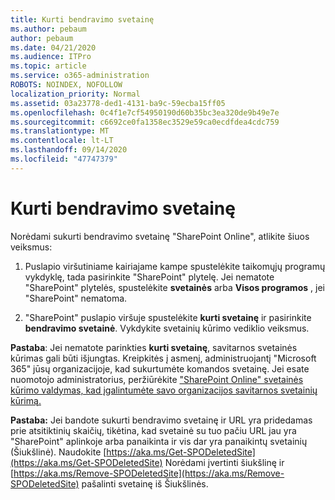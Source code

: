 ```yaml
---
title: Kurti bendravimo svetainę
ms.author: pebaum
author: pebaum
ms.date: 04/21/2020
ms.audience: ITPro
ms.topic: article
ms.service: o365-administration
ROBOTS: NOINDEX, NOFOLLOW
localization_priority: Normal
ms.assetid: 03a23778-ded1-4131-ba9c-59ecba15ff05
ms.openlocfilehash: 0c4f1e7cf54950190d60b35bc3ea320de9b49e7e
ms.sourcegitcommit: c6692ce0fa1358ec3529e59ca0ecdfdea4cdc759
ms.translationtype: MT
ms.contentlocale: lt-LT
ms.lasthandoff: 09/14/2020
ms.locfileid: "47747379"
---
```

# <a name="create-a-communication-site"></a>Kurti bendravimo svetainę

Norėdami sukurti bendravimo svetainę "SharePoint Online", atlikite šiuos veiksmus: 
  
1. Puslapio viršutiniame kairiajame kampe spustelėkite taikomųjų programų vykdyklę, tada pasirinkite "SharePoint" plytelę. Jei nematote "SharePoint" plytelės, spustelėkite **svetainės** arba **Visos programos** , jei "SharePoint" nematoma. 
    
2. "SharePoint" puslapio viršuje spustelėkite **kurti svetainę** ir pasirinkite **bendravimo svetainė**. Vykdykite svetainių kūrimo vediklio veiksmus. 
    
 **Pastaba**: Jei nematote parinkties **kurti svetainę**, savitarnos svetainės kūrimas gali būti išjungtas. Kreipkitės į asmenį, administruojantį "Microsoft 365" jūsų organizacijoje, kad sukurtumėte komandos svetainę. Jei esate nuomotojo administratorius, peržiūrėkite ["SharePoint Online" svetainės kūrimo valdymas, kad įgalintumėte savo organizacijos savitarnos svetainių kūrimą.](https://go.microsoft.com/fwlink/?linkid=2018780)
  
 **Pastaba:** Jei bandote sukurti bendravimo svetainę ir URL yra pridedamas prie atsitiktinių skaičių, tikėtina, kad svetainė su tuo pačiu URL jau yra "SharePoint" aplinkoje arba panaikinta ir vis dar yra panaikintų svetainių (Šiukšlinė). Naudokite [https://aka.ms/Get-SPODeletedSite](https://aka.ms/Get-SPODeletedSite) Norėdami įvertinti šiukšlinę ir [https://aka.ms/Remove-SPODeletedSite](https://aka.ms/Remove-SPODeletedSite) pašalinti svetainę iš Šiukšlinės. 
  

